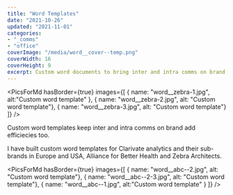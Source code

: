 ```yaml
---
title: "Word Templates"
date: "2021-10-26"
updated: "2021-11-01"
categories:
- "_comms"
- "office"
coverImage: "/media/word__cover--temp.png"
coverWidth: 16
coverHeight: 9
excerpt: Custom word documents to bring inter and intra comms on brand
---
```


<script>
import PicsForMd from "../components/PicsForMd.svelte"
</script>
<PicsForMd hasBorder={true} images={[
{ name: "word__zebra-1.jpg", alt:"Custom word template" },
{ name: "word__zebra-2.jpg", alt: "Custom word template"},
{ name: "word__zebra-3.jpg", alt: "Custom word template"}
]} />

Custom word templates keep inter and intra comms on brand add efficiecies too.


I have built custom word templates for Clarivate analytics and their sub-brands in Europe and USA, 
Alliance for Better Health and Zebra Architects.

<PicsForMd hasBorder={true}  images={[
{ name: "word__abc--2.jpg", alt: "Custom word template"},
{ name: "word__abc--2-3.jpg", alt: "Custom word template"},
{ name: "word__abc--1.jpg", alt:"Custom word template" }
]} />
